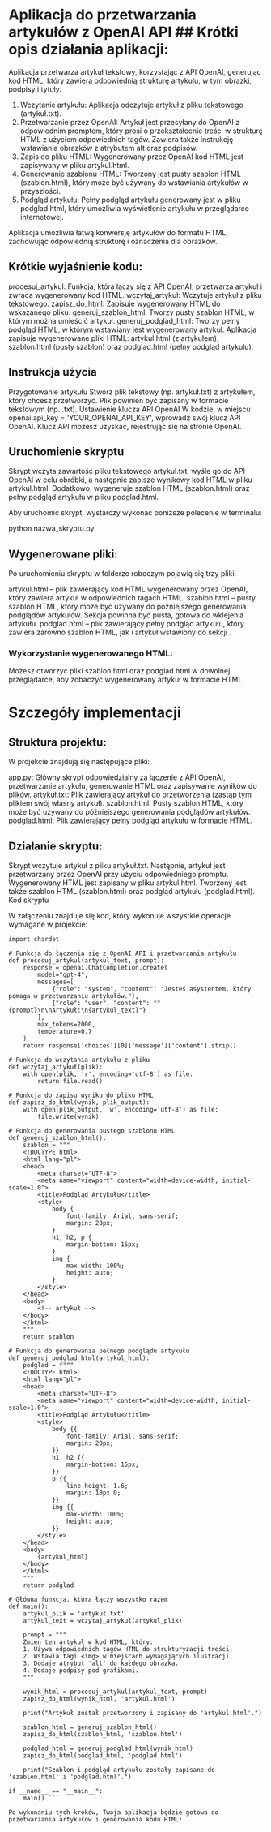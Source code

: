 # Aplikacja do przetwarzania artykułów z OpenAI API                                                                ## Krótki opis działania aplikacji:

Aplikacja przetwarza artykuł tekstowy, korzystając z API OpenAI, generując kod HTML, który zawiera odpowiednią strukturę artykułu, w tym obrazki, podpisy i tytuły.
1. Wczytanie artykułu: Aplikacja odczytuje artykuł z pliku tekstowego (artykuł.txt).
2. Przetwarzanie przez OpenAI: Artykuł jest przesyłany do OpenAI z odpowiednim promptem, który prosi o przekształcenie treści w strukturę HTML z użyciem odpowiednich tagów. Zawiera także instrukcję wstawiania obrazków z atrybutem alt oraz podpisów.
3. Zapis do pliku HTML: Wygenerowany przez OpenAI kod HTML jest zapisywany w pliku artykul.html.
4. Generowanie szablonu HTML: Tworzony jest pusty szablon HTML (szablon.html), który może być używany do wstawiania artykułów w przyszłości.
5. Podgląd artykułu: Pełny podgląd artykułu generowany jest w pliku podglad.html, który umożliwia wyświetlenie artykułu w przeglądarce internetowej.
   
Aplikacja umożliwia łatwą konwersję artykułów do formatu HTML, zachowując odpowiednią strukturę i oznaczenia dla obrazków.

## Krótkie wyjaśnienie kodu:

procesuj_artykul: Funkcja, która łączy się z API OpenAI, przetwarza artykuł i zwraca wygenerowany kod HTML.
wczytaj_artykuł: Wczytuje artykuł z pliku tekstowego.
zapisz_do_html: Zapisuje wygenerowany HTML do wskazanego pliku.
generuj_szablon_html: Tworzy pusty szablon HTML, w którym można umieścić artykuł.
generuj_podglad_html: Tworzy pełny podgląd HTML, w którym wstawiany jest wygenerowany artykuł.
Aplikacja zapisuje wygenerowane pliki HTML: artykul.html (z artykułem), szablon.html (pusty szablon) oraz podglad.html (pełny podgląd artykułu).

## Instrukcja użycia

Przygotowanie artykułu
Stwórz plik tekstowy (np. artykuł.txt) z artykułem, który chcesz przetworzyć. Plik powinien być zapisany w formacie tekstowym (np. .txt).
Ustawienie klucza API OpenAI
W kodzie, w miejscu openai.api_key = 'YOUR_OPENAI_API_KEY', wprowadź swój klucz API OpenAI.
Klucz API możesz uzyskać, rejestrując się na stronie OpenAI.

## Uruchomienie skryptu
Skrypt wczyta zawartość pliku tekstowego artykuł.txt, wyśle go do API OpenAI w celu obróbki, a następnie zapisze wynikowy kod HTML w pliku artykul.html.
Dodatkowo, wygeneruje szablon HTML (szablon.html) oraz pełny podgląd artykułu w pliku podglad.html.

Aby uruchomić skrypt, wystarczy wykonać poniższe polecenie w terminalu:

python nazwa_skryptu.py

## Wygenerowane pliki:

Po uruchomieniu skryptu w folderze roboczym pojawią się trzy pliki:

artykul.html – plik zawierający kod HTML wygenerowany przez OpenAI, który zawiera artykuł w odpowiednich tagach HTML.
szablon.html – pusty szablon HTML, który może być używany do późniejszego generowania podglądów artykułów. Sekcja <body> powinna być pusta, gotowa do wklejenia artykułu.
podglad.html – plik zawierający pełny podgląd artykułu, który zawiera zarówno szablon HTML, jak i artykuł wstawiony do sekcji <body>.

### Wykorzystanie wygenerowanego HTML:

Możesz otworzyć pliki szablon.html oraz podglad.html w dowolnej przeglądarce, aby zobaczyć wygenerowany artykuł w formacie HTML.

# Szczegóły implementacji
## Struktura projektu:

W projekcie znajdują się następujące pliki:

app.py: Główny skrypt odpowiedzialny za łączenie z API OpenAI, przetwarzanie artykułu, generowanie HTML oraz zapisywanie wyników do plików.
artykuł.txt: Plik zawierający artykuł do przetworzenia (zastąp tym plikiem swój własny artykuł).
szablon.html: Pusty szablon HTML, który może być używany do późniejszego generowania podglądów artykułów.
podglad.html: Plik zawierający pełny podgląd artykułu w formacie HTML.

## Działanie skryptu:

Skrypt wczytuje artykuł z pliku artykuł.txt.
Następnie, artykuł jest przetwarzany przez OpenAI przy użyciu odpowiedniego promptu.
Wygenerowany HTML jest zapisany w pliku artykul.html.
Tworzony jest także szablon HTML (szablon.html) oraz podgląd artykułu (podglad.html).
Kod skryptu

W załączeniu znajduje się kod, który wykonuje wszystkie operacje wymagane w projekcie:

```import openai
import chardet

# Funkcja do łączenia się z OpenAI API i przetwarzania artykułu
def procesuj_artykul(artykul_text, prompt):
    response = openai.ChatCompletion.create(
        model="gpt-4",  
        messages=[
            {"role": "system", "content": "Jesteś asystentem, który pomaga w przetwarzaniu artykułów."},
            {"role": "user", "content": f"{prompt}\n\nArtykuł:\n{artykul_text}"}
        ],
        max_tokens=2000,
        temperature=0.7
    )
    return response['choices'][0]['message']['content'].strip()

# Funkcja do wczytania artykułu z pliku
def wczytaj_artykuł(plik):
    with open(plik, 'r', encoding='utf-8') as file:
        return file.read()

# Funkcja do zapisu wyniku do pliku HTML
def zapisz_do_html(wynik, plik_output):
    with open(plik_output, 'w', encoding='utf-8') as file:
        file.write(wynik)

# Funkcja do generowania pustego szablonu HTML
def generuj_szablon_html():
    szablon = """
    <!DOCTYPE html>
    <html lang="pl">
    <head>
        <meta charset="UTF-8">
        <meta name="viewport" content="width=device-width, initial-scale=1.0">
        <title>Podgląd Artykułu</title>
        <style>
            body {
                font-family: Arial, sans-serif;
                margin: 20px;
            }
            h1, h2, p {
                margin-bottom: 15px;
            }
            img {
                max-width: 100%;
                height: auto;
            }
        </style>
    </head>
    <body>
        <!-- artykuł -->
    </body>
    </html>
    """
    return szablon

# Funkcja do generowania pełnego podglądu artykułu
def generuj_podglad_html(artykul_html):
    podglad = f"""
    <!DOCTYPE html>
    <html lang="pl">
    <head>
        <meta charset="UTF-8">
        <meta name="viewport" content="width=device-width, initial-scale=1.0">
        <title>Podgląd Artykułu</title>
        <style>
            body {{
                font-family: Arial, sans-serif;
                margin: 20px;
            }}
            h1, h2 {{
                margin-bottom: 15px;
            }}
            p {{
                line-height: 1.6;
                margin: 10px 0;
            }}
            img {{
                max-width: 100%;
                height: auto;
            }}
        </style>
    </head>
    <body>
        {artykul_html}
    </body>
    </html>
    """
    return podglad

# Główna funkcja, która łączy wszystko razem
def main():
    artykul_plik = 'artykuł.txt'  
    artykul_text = wczytaj_artykuł(artykul_plik)
    
    prompt = """
    Zmien ten artykuł w kod HTML, który:
    1. Używa odpowiednich tagów HTML do strukturyzacji treści.
    2. Wstawia tagi <img> w miejscach wymagających ilustracji.
    3. Dodaje atrybut 'alt' do każdego obrazka.
    4. Dodaje podpisy pod grafikami.
    """
    
    wynik_html = procesuj_artykul(artykul_text, prompt)
    zapisz_do_html(wynik_html, 'artykul.html')
    
    print("Artykuł został przetworzony i zapisany do 'artykul.html'.")

    szablon_html = generuj_szablon_html()
    zapisz_do_html(szablon_html, 'szablon.html')

    podglad_html = generuj_podglad_html(wynik_html)
    zapisz_do_html(podglad_html, 'podglad.html')

    print("Szablon i podgląd artykułu zostały zapisane do 'szablon.html' i 'podglad.html'.")

if __name__ == "__main__":
    main() ```

Po wykonaniu tych kroków, Twoja aplikacja będzie gotowa do przetwarzania artykułów i generowania kodu HTML!




